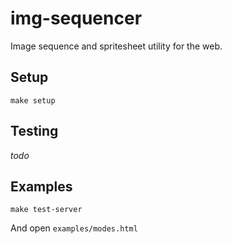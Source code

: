 # img-sequencer

Image sequence and spritesheet utility for the web.

## Setup

```
make setup
```

## Testing

*todo*

## Examples

```
make test-server
```

And open ```examples/modes.html```